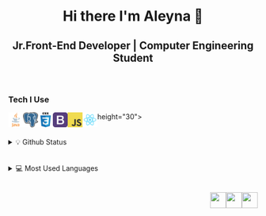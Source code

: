 # <h1 align="center"> Hi there I'm Aleyna 👋 </h1>

## <p align="center"> Jr.Front-End Developer | Computer Engineering Student </p>
   <br />
                                                         

### Tech I Use
  <img align="left" src="https://raw.githubusercontent.com/github/explore/5b3600551e122a3277c2c5368af2ad5725ffa9a1/topics/java/java.png" width="30" height="30">
  <img align="left" src="https://raw.githubusercontent.com/github/explore/80688e429a7d4ef2fca1e82350fe8e3517d3494d/topics/postgresql/postgresql.png" width="30" 
  <img align="left" src="https://raw.githubusercontent.com/github/explore/80688e429a7d4ef2fca1e82350fe8e3517d3494d/topics/html/html.png" width="30" height="30">
  <img align="left" src="https://raw.githubusercontent.com/github/explore/80688e429a7d4ef2fca1e82350fe8e3517d3494d/topics/css/css.png" width="30" height="30">
  <img align="left" src="https://raw.githubusercontent.com/github/explore/80688e429a7d4ef2fca1e82350fe8e3517d3494d/topics/bootstrap/bootstrap.png" width="30" height="30">
  <img align="left" src="https://raw.githubusercontent.com/github/explore/80688e429a7d4ef2fca1e82350fe8e3517d3494d/topics/javascript/javascript.png" width="30" height="30">
  <img align="left" src="https://raw.githubusercontent.com/github/explore/80688e429a7d4ef2fca1e82350fe8e3517d3494d/topics/react/react.png" width="30" height="30">
height="30">
  
  <br />
  <br />
  <br />
  <details  >
   <summary>💡  Github Status</summary>
   <img align="center" src="https://github-readme-stats.vercel.app/api?username=clkaley&theme=radical">
</details>
<br />
<br />

<details  >
   <summary>💻 Most Used Languages </summary>
   <img align="center" src="https://github-readme-stats.vercel.app/api/top-langs/?username=clkaley&layout=compact&theme=radical">
</details>

<br />
<br />


<a href="https://www.linkedin.com/in/aleynacelik/">
  <img height="32" width="32" src="https://unpkg.com/simple-icons@v6/icons/linkedin.svg" align="right" />
</a>
<a href="mailto: clkkaley@gmail.com"">
  <img height="32" width="32" src="https://unpkg.com/simple-icons@v6/icons/gmail.svg" align="right" />
</a>
<a href="https://twitter.com/clkaley"">
  <img height="32" width="32" src="https://unpkg.com/simple-icons@v6/icons/twitter.svg" align="right"" />
</a>                                                                                                  
<br />
<br />     
                                                                                                      
  [linkedin]:https://www.linkedin.com/in/aleynacelik/
  [gmail]:clkkaley@gmail.com
